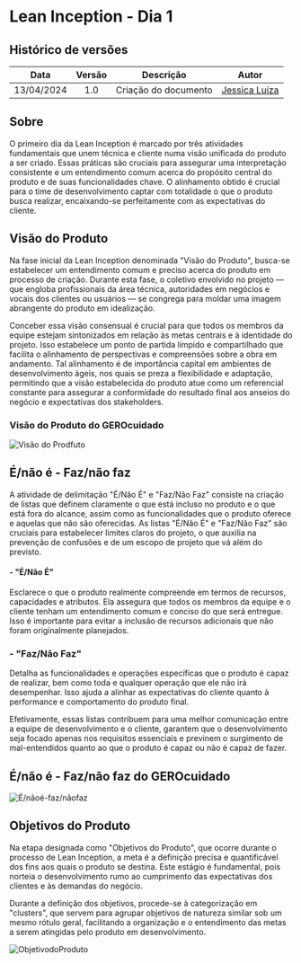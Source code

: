 # Lean Inception -  Dia 1

## Histórico de versões
|    Data    | Versão |      Descrição       |                    Autor                     |
|:----------:|:------:|:--------------------:|:--------------------------------------------:|
| 13/04/2024 |  1.0   | Criação do documento | [Jessica Luiza](https://github.com/JKluiza) |

## Sobre 

O primeiro dia da Lean Inception é marcado por três atividades fundamentais que unem técnica e cliente numa visão unificada do produto a ser criado. Essas práticas são cruciais para assegurar uma interpretação consistente e um entendimento comum acerca do propósito central do produto e de suas funcionalidades chave. O alinhamento obtido é crucial para o time de desenvolvimento captar com totalidade o que o produto busca realizar, encaixando-se perfeitamente com as expectativas do cliente.


## Visão do Produto

Na fase inicial da Lean Inception denominada "Visão do Produto", busca-se estabelecer um entendimento comum e preciso acerca do produto em processo de criação. Durante esta fase, o coletivo envolvido no projeto — que engloba profissionais da área técnica, autoridades em negócios e vocais dos clientes ou usuários — se congrega para moldar uma imagem abrangente do produto em idealização.

Conceber essa visão consensual é crucial para que todos os membros da equipe estejam sintonizados em relação às metas centrais e à identidade do projeto. Isso estabelece um ponto de partida límpido e compartilhado que facilita o alinhamento de perspectivas e compreensões sobre a obra em andamento. Tal alinhamento é de importância capital em ambientes de desenvolvimento ágeis, nos quais se preza a flexibilidade e adaptação, permitindo que a visão estabelecida do produto atue como um referencial constante para assegurar a conformidade do resultado final aos anseios do negócio e expectativas dos stakeholders.

### Visão do Produto do GEROcuidado

![Visão do Prodfuto](../assets/GeroVisaoDoProduto.png)

## É/não é - Faz/não faz

A atividade de delimitação "É/Não É" e "Faz/Não Faz" consiste na criação de listas que definem claramente o que está incluso no produto e o que está fora do alcance, assim como as funcionalidades que o produto oferece e aquelas que não são oferecidas. As listas "É/Não É" e "Faz/Não Faz" são cruciais para estabelecer limites claros do projeto, o que auxilia na prevenção de confusões e de um escopo de projeto que vá além do previsto.

 #### - **"É/Não É"**
Esclarece o que o produto realmente compreende em termos de recursos, capacidades e atributos. Ela assegura que todos os membros da equipe e o cliente tenham um entendimento comum e conciso do que será entregue. Isso é importante para evitar a inclusão de recursos adicionais que não foram originalmente planejados.

### - **"Faz/Não Faz"** 
Detalha as funcionalidades e operações específicas que o produto é capaz de realizar, bem como toda e qualquer operação que ele não irá desempenhar. Isso ajuda a alinhar as expectativas do cliente quanto à performance e comportamento do produto final.

Efetivamente, essas listas contribuem para uma melhor comunicação entre a equipe de desenvolvimento e o cliente, garantem que o desenvolvimento seja focado apenas nos requisitos essenciais e previnem o surgimento de mal-entendidos quanto ao que o produto é capaz ou não é capaz de fazer.

## É/não é - Faz/não faz do GEROcuidado

![É/nãoé-faz/nãofaz](GEROéenãoé-fazenãofaz.png)

## Objetivos do Produto 

Na etapa designada como "Objetivos do Produto", que ocorre durante o processo de Lean Inception, a meta é a definição precisa e quantificável dos fins aos quais o produto se destina. Este estágio é fundamental, pois norteia o desenvolvimento rumo ao cumprimento das expectativas dos clientes e às demandas do negócio.

Durante a definição dos objetivos, procede-se à categorização em "clusters", que servem para agrupar objetivos de natureza similar sob um mesmo rótulo geral, facilitando a organização e o entendimento das metas a serem atingidas pelo produto em desenvolvimento.

![ObjetivodoProduto](ObjetivoDoProduto.png)
